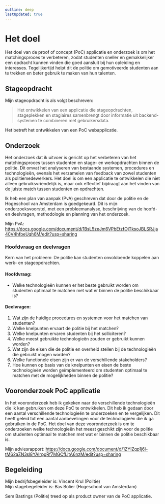 ```yaml
---
outline: deep
lastUpdated: true
---
```


# Het doel
Het doel van de proof of concept (PoC) applicatie en onderzoek is om het matchingsproces te verbeteren, zodat studenten sneller en gemakkelijker een opdracht kunnen vinden die goed aansluit bij hun opleiding en interesses. Tegelijkertijd helpt dit de politie om gemotiveerde studenten aan te trekken en beter gebruik te maken van hun talenten.

## Stageopdracht
Mijn stageopdracht is als volgt beschreven:
> Het ontwikkelen van een applicatie die stageopdrachten, stageplekken en stagiaires samenbrengt door informatie uit backend-systemen te combineren met gebruikersdata.

Het betreft het ontwikkelen van een PoC webapplicatie.

## Onderzoek
Het onderzoek dat ik uitvoer is gericht op het verbeteren van het matchingsproces tussen studenten en stage- en werkopdrachten binnen de politie. Dit omvat het analyseren van bestaande systemen, procedures en technologieën, evenals het verzamelen van feedback van zowel studenten als politiemedewerkers. Het doel is om een applicatie te ontwikkelen die niet alleen gebruiksvriendelijk is, maar ook effectief bijdraagt aan het vinden van de juiste match tussen studenten en opdrachten.

Ik heb een plan van aanpak (PvA) geschreven dat door de politie en de Hogeschool van Amsterdam is goedgekeurd. Dit is mijn onderzoeksvoorstel, met een probleemanalyse, beschrijving van de hoofd- en deelvragen, methodologie en planning van het onderzoek.

Mijn PvA: https://docs.google.com/document/d/1BsL5zeJm6VPbEtzfOjTksoJBLSRJja40V4hfbeUqh6M/edit?usp=sharing

### Hoofdvraag en deelvragen
Kern van het probleem: De politie kan studenten onvoldoende koppelen aan werk- en stageopdrachten.

#### Hoofdvraag:
- Welke technologieën kunnen er het beste gebruikt worden om studenten optimaal te matchen met wat er binnen de politie beschikbaar is?

#### Deelvragen:
1. Wat zijn de huidige procedures en systemen voor het matchen van studenten?
2. Welke knelpunten ervaart de politie bij het matchen?
3. Welke knelpunten ervaren studenten bij het solliciteren?
4. Welke meest gebruikte technologieën zouden er gebruikt kunnen worden?
5. Wat zijn de eisen die de politie en overheid stellen bij de technologieën die gebruikt mogen worden?
6. Welke functionele eisen zijn er van de verschillende stakeholders?
7. Hoe kunnen op basis van de knelpunten en eisen de beste technologieën worden geïmplementeerd om studenten optimaal te matchen met de mogelijkheden binnen de politie?

## Vooronderzoek PoC applicatie
In het vooronderzoek heb ik gekeken naar de verschillende technologieën die ik kan gebruiken om deze PoC te ontwikkelen. Dit heb ik gedaan door een aantal verschillende technologieën te onderzoeken en te vergelijken. Dit heeft geleid tot een aantal aanbevelingen voor de technologieën die ik ga gebruiken in de PoC.
Het doel van deze vooronderzoek is om te onderzoeken welke technologieën het meest geschikt zijn voor de politie om studenten optimaal te matchen met wat er binnen de politie beschikbaar is.

Mijn adviesrapport: https://docs.google.com/document/d/1ZYIZqp1j6l-tM62aZN3sl8YAIrpgRf7MGCfLjtA6nzM/edit?usp=sharing

## Begeleiding
Mijn bedrijfsbegeleider is: Vincent Krul (Politie)<br>
Mijn stagebegeleider is: Bas Bolier (Hogeschool van Amsterdam)

Sem Bastings (Politie) treed op als product owner van de PoC applicatie.